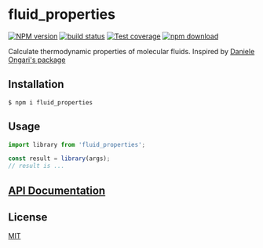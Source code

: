 # fluid_properties

[![NPM version][npm-image]][npm-url]
[![build status][ci-image]][ci-url]
[![Test coverage][codecov-image]][codecov-url]
[![npm download][download-image]][download-url]

Calculate thermodynamic properties of molecular fluids. Inspired by [Daniele Ongari's package](https://github.com/danieleongari/mol-tdn)

## Installation

`$ npm i fluid_properties`

## Usage

```js
import library from 'fluid_properties';

const result = library(args);
// result is ...
```

## [API Documentation](https://cheminfo.github.io/fluid_properties/)

## License

[MIT](./LICENSE)

[npm-image]: https://img.shields.io/npm/v/fluid_properties.svg
[npm-url]: https://www.npmjs.com/package/fluid_properties
[ci-image]: https://github.com/cheminfo/fluid_properties/workflows/Node.js%20CI/badge.svg?branch=master
[ci-url]: https://github.com/cheminfo/fluid_properties/actions?query=workflow%3A%22Node.js+CI%22
[codecov-image]: https://img.shields.io/codecov/c/github/cheminfo/fluid_properties.svg
[codecov-url]: https://codecov.io/gh/cheminfo/fluid_properties
[download-image]: https://img.shields.io/npm/dm/fluid_properties.svg
[download-url]: https://www.npmjs.com/package/fluid_properties
